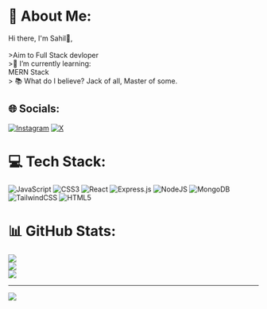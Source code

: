 # 💫 About Me:
Hi there, I'm Sahil👦,<br><br>>Aim to Full Stack devloper<br>>🌱 I’m currently learning:<br> MERN Stack<br>> 📚 What do I believe? Jack of all, Master of some.<br>


## 🌐 Socials:
[![Instagram](https://img.shields.io/badge/Instagram-%23E4405F.svg?logo=Instagram&logoColor=white)](https://instagram.com/sahilbutala620) [![X](https://img.shields.io/badge/X-black.svg?logo=X&logoColor=white)](https://x.com/@Sahil06Butala) 

# 💻 Tech Stack:
![JavaScript](https://img.shields.io/badge/javascript-%23323330.svg?style=for-the-badge&logo=javascript&logoColor=%23F7DF1E) ![CSS3](https://img.shields.io/badge/css3-%231572B6.svg?style=for-the-badge&logo=css3&logoColor=white) ![React](https://img.shields.io/badge/react-%2320232a.svg?style=for-the-badge&logo=react&logoColor=%2361DAFB) ![Express.js](https://img.shields.io/badge/express.js-%23404d59.svg?style=for-the-badge&logo=express&logoColor=%2361DAFB) ![NodeJS](https://img.shields.io/badge/node.js-6DA55F?style=for-the-badge&logo=node.js&logoColor=white) ![MongoDB](https://img.shields.io/badge/MongoDB-%234ea94b.svg?style=for-the-badge&logo=mongodb&logoColor=white) ![TailwindCSS](https://img.shields.io/badge/tailwindcss-%2338B2AC.svg?style=for-the-badge&logo=tailwind-css&logoColor=white) ![HTML5](https://img.shields.io/badge/html5-%23E34F26.svg?style=for-the-badge&logo=html5&logoColor=white)
# 📊 GitHub Stats:
![](https://github-readme-stats.vercel.app/api?username=SahilButala&theme=dark&hide_border=false&include_all_commits=false&count_private=false)<br/>
![](https://github-readme-streak-stats.herokuapp.com/?user=SahilButala&theme=dark&hide_border=false)<br/>
![](https://github-readme-stats.vercel.app/api/top-langs/?username=SahilButala&theme=dark&hide_border=false&include_all_commits=false&count_private=false&layout=compact)

---
[![](https://visitcount.itsvg.in/api?id=SahilButala&icon=0&color=0)](https://visitcount.itsvg.in)

<!-- Proudly created with GPRM ( https://gprm.itsvg.in ) -->

<!-- Proudly created with GPRM ( https://gprm.itsvg.in ) -->
<!---
SahilButala/SahilButala is a ✨ special ✨ repository because its `README.md` (this file) appears on your GitHub profile.
You can click the Preview link to take a look at your changes.
--->
